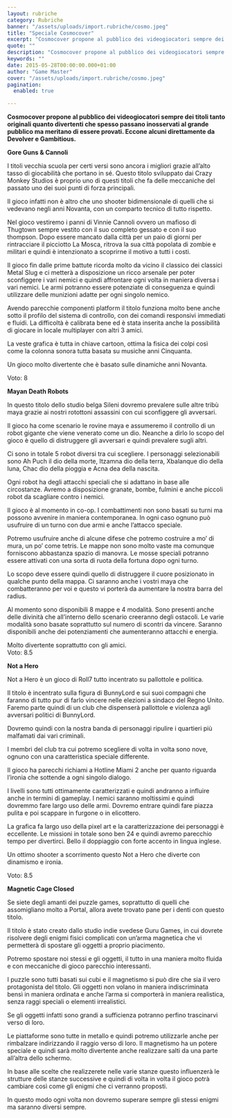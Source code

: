 ```yaml
---
layout: rubriche
category: Rubriche
banner: "/assets/uploads/import.rubriche/cosmo.jpeg"
title: "Speciale Cosmocover"
excerpt: "Cosmocover propone al pubblico dei videogiocatori sempre dei titoli tanto originali quanto divertenti che spesso passano inosservati al grande pubblico ma meritano di essere provati. Eccone alcuni direttamente da Devolver e Gambitious. Gore Guns & Cannoli I titoli vecchia scuola per certi versi sono ancora i migliori grazie all’alto tasso di giocabilità che portano in [&hellip"
quote: ""
description: "Cosmocover propone al pubblico dei videogiocatori sempre dei titoli tanto originali quanto divertenti che spesso passano inosservati al grande pubblico ma meritano di essere provati. Eccone alcuni direttamente da Devolver e Gambitious. Gore Guns & Cannoli I titoli vecchia scuola per certi versi sono ancora i migliori grazie all’alto tasso di giocabilità che portano in [&hellip"
keywords: ""
date: 2015-05-28T00:00:00.000+01:00
author: "Game Master"
cover: "/assets/uploads/import.rubriche/cosmo.jpeg"
pagination:
  enabled: true

---
```


**Cosmocover propone al pubblico dei videogiocatori sempre dei titoli tanto originali quanto divertenti che spesso passano inosservati al grande pubblico ma meritano di essere provati. Eccone alcuni direttamente da Devolver e Gambitious.**

**Gore Guns & Cannoli**

**[](https://hotmc.com/wp-content/uploads/2015/05/guns.jpg)**

I titoli vecchia scuola per certi versi sono ancora i migliori grazie all’alto tasso di giocabilità che portano in sé. Questo titolo sviluppato dai Crazy Monkey Studios è proprio uno di questi titoli che fa delle meccaniche del passato uno dei suoi punti di forza principali.

Il gioco infatti non è altro che uno shooter bidimensionale di quelli che si vedevano negli anni Novanta, con un comparto tecnico di tutto rispetto.

Nel gioco vestiremo i panni di Vinnie Cannoli ovvero un mafioso di Thugtown sempre vestito con il suo completo gessato e con il suo thompson. Dopo essere mancato dalla città per un paio di giorni per rintracciare il picciotto La Mosca, ritrova la sua città popolata di zombie e militari e quindi è intenzionato a scoprirne il motivo a tutti i costi.

[](https://hotmc.com/wp-content/uploads/2015/05/guns-2.jpg)

Il gioco fin dalle prime battute ricorda molto da vicino il classico dei classici Metal Slug e ci metterà a disposizione un ricco arsenale per poter sconfiggere i vari nemici e quindi affrontare ogni volta in maniera diversa i vari nemici. Le armi potranno essere potenziate di conseguenza e quindi utilizzare delle munizioni adatte per ogni singolo nemico.

Avendo parecchie componenti platform il titolo funziona molto bene anche sotto il profilo del sistema di controllo, con dei comandi responsivi immediati e fluidi. La difficoltà è calibrata bene ed è stata inserita anche la possibilità di giocare in locale multiplayer con altri 3 amici.

La veste grafica è tutta in chiave cartoon, ottima la fisica dei colpi così come la colonna sonora tutta basata su musiche anni Cinquanta.

Un gioco molto divertente che è basato sulle dinamiche anni Novanta.

Voto: 8

**Mayan Death Robots**

**[](https://hotmc.com/wp-content/uploads/2015/05/mayan.jpg)**

In questo titolo dello studio belga Sileni dovremo prevalere sulle altre tribù maya grazie ai nostri rotottoni assassini con cui sconfiggere gli avversari.

Il gioco ha come scenario le rovine maya e assumeremo il controllo di un robot gigante che viene venerato come un dio. Neanche a dirlo lo scopo del gioco è quello di distruggere gli avversari e quindi prevalere sugli altri.

Ci sono in totale 5 robot diversi tra cui scegliere. I personaggi selezionabili sono Ah Puch il dio della morte, Itzamna dio della terra, Xbalanque dio della luna, Chac dio della pioggia e Acna dea della nascita.

Ogni robot ha degli attacchi speciali che si adattano in base alle circostanze. Avremo a disposizione granate, bombe, fulmini e anche piccoli robot da scagliare contro i nemici.

[](https://hotmc.com/wp-content/uploads/2015/05/mayan-2.jpg)

Il gioco è al momento in co-op. I combattimenti non sono basati su turni ma possono avvenire in maniera contemporanea. In ogni caso ognuno può usufruire di un turno con due armi e anche l’attacco speciale.

Potremo usufruire anche di alcune difese che potremo costruire a mo’ di mura, un po’ come tetris. Le mappe non sono molto vaste ma comunque forniscono abbastanza spazio di manovra. Le mosse speciali potranno essere attivati con una sorta di ruota della fortuna dopo ogni turno.

Lo scopo deve essere quindi quello di distruggere il cuore posizionato in qualche punto della mappa. Ci saranno anche i vostri maya che combatteranno per voi e questo vi porterà da aumentare la nostra barra del radius.

Al momento sono disponibili 8 mappe e 4 modalità. Sono presenti anche delle divinità che all’interno dello scenario creeranno degli ostacoli. Le varie modalità sono basate soprattutto sul numero di scontri da vincere. Saranno disponibili anche dei potenziamenti che aumenteranno attacchi e energia.

Molto divertente soprattutto con gli amici.  
Voto: 8.5

**Not a Hero**

**[](https://hotmc.com/wp-content/uploads/2015/05/not-a-hero.png)**

Not a Hero è un gioco di Roll7 tutto incentrato su pallottole e politica.

Il titolo è incentrato sulla figura di BunnyLord e sui suoi compagni che faranno di tutto pur di farlo vincere nelle elezioni a sindaco del Regno Unito. Faremo parte quindi di un club che dispenserà pallottole e violenza agli avversari politici di BunnyLord.

Dovremo quindi con la nostra banda di personaggi ripulire i quartieri più malfamati dai vari criminali.

I membri del club tra cui potremo scegliere di volta in volta sono nove, ognuno con una caratteristica speciale differente.

Il gioco ha parecchi richiami a Hotline Miami 2 anche per quanto riguarda l’ironia che sottende a ogni singolo dialogo.

[](https://hotmc.com/wp-content/uploads/2015/05/not-a-hero.gif)

I livelli sono tutti ottimamente caratterizzati e quindi andranno a influire anche in termini di gameplay. I nemici saranno moltissimi e quindi dovremmo fare largo uso delle armi. Dovremo entrare quindi fare piazza pulita e poi scappare in furgone o in elicottero.

La grafica fa largo uso della pixel art e la caratterizzazione dei personaggi è eccellente. Le missioni in totale sono ben 24 e quindi avremo parecchio tempo per divertirci. Bello il doppiaggio con forte accento in lingua inglese.

Un ottimo shooter a scorrimento questo Not a Hero che diverte con dinamismo e ironia.

Voto: 8.5

**Magnetic Cage Closed**

**[](https://hotmc.com/wp-content/uploads/2015/05/magnetic.jpg)**

Se siete degli amanti dei puzzle games, soprattutto di quelli che assomigliano molto a Portal, allora avete trovato pane per i denti con questo titolo.

Il titolo è stato creato dallo studio indie svedese Guru Games, in cui dovrete risolvere degli enigmi fisici complicati con un’arma magnetica che vi permetterà di spostare gli oggetti a proprio piacimento.

Potremo spostare noi stessi e gli oggetti, il tutto in una maniera molto fluida e con meccaniche di gioco parecchio interessanti.

I puzzle sono tutti basati sui cubi e il magnetismo si può dire che sia il vero protagonista del titolo. Gli oggetti non volano in maniera indiscriminata bensì in maniera ordinata e anche l’arma si comporterà in maniera realistica, senza raggi speciali o elementi irrealistici.

Se gli oggetti infatti sono grandi a sufficienza potranno perfino trascinarvi verso di loro.

[](https://hotmc.com/wp-content/uploads/2015/05/magnetic-2.jpg)

Le piattaforme sono tutte in metallo e quindi potremo utilizzarle anche per rimbalzare indirizzando il raggio verso di loro. Il magnetismo ha un potere speciale e quindi sarà molto divertente anche realizzare salti da una parte all’altra dello schermo.

In base alle scelte che realizzerete nelle varie stanze questo influenzerà le strutture delle stanze successive e quindi di volta in volta il gioco potrà cambiare così come gli enigmi che ci verranno proposti.

In questo modo ogni volta non dovremo superare sempre gli stessi enigmi ma saranno diversi sempre.